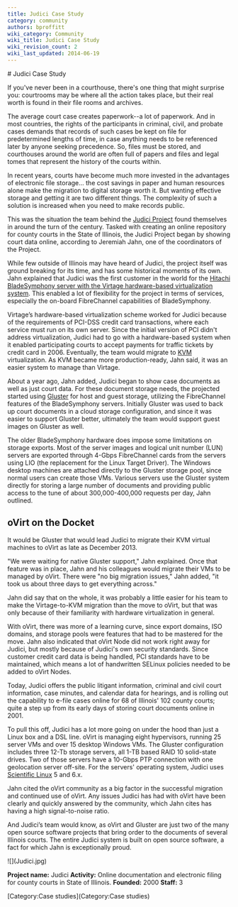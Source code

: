 ```yaml
---
title: Judici Case Study
category: community
authors: bproffitt
wiki_category: Community
wiki_title: Judici Case Study
wiki_revision_count: 2
wiki_last_updated: 2014-06-19
---
```


<div class="row">
<div class="col-md-7 col-md-offset-1 pad-sides">
# Judici Case Study

If you've never been in a courthouse, there's one thing that might surprise you: courtrooms may be where all the action takes place, but their real worth is found in their file rooms and archives.

The average court case creates paperwork--a lot of paperwork. And in most countries, the rights of the participants in criminal, civil, and probate cases demands that records of such cases be kept on file for predetermined lengths of time, in case anything needs to be referenced later by anyone seeking precedence. So, files must be stored, and courthouses around the world are often full of papers and files and legal tomes that represent the history of the courts within.

In recent years, courts have become much more invested in the advantages of electronic file storage... the cost savings in paper and human resources alone make the migration to digital storage worth it. But wanting effective storage and getting it are two different things. The complexity of such a solution is increased when you need to make records public.

This was the situation the team behind the [Judici Project](http://www.judici.com/) found themselves in around the turn of the century. Tasked with creating an online repository for county courts in the State of Illinois, the Judici Project began by showing court data online, according to Jeremiah Jahn, one of the coordinators of the Project.

While few outside of Illinois may have heard of Judici, the project itself was ground breaking for its time, and has some historical moments of its own. Jahn explained that Judici was the first customer in the world for the [Hitachi BladeSymphony server with the Virtage hardware-based virtualization system](http://www.hitachi-america.us/supportingdocs/forbus/ssg/pdfs/Hitachi_Datasheet_Virtage_3D_10-30-08.pdf). This enabled a lot of flexibility for the project in terms of services, especially the on-board FibreChannel capabilities of BladeSymphony.

Virtage’s hardware-based virtualization scheme worked for Judici because of the requirements of PCI-DSS credit card transactions, where each service must run on its own server. Since the initial version of PCI didn't address virtualization, Judici had to go with a hardware-based system when it enabled participating courts to accept payments for traffic tickets by credit card in 2006. Eventually, the team would migrate to [KVM](http://www.linux-kvm.org/page/Main_Page) virtualization. As KVM became more production-ready, Jahn said, it was an easier system to manage than Virtage.

About a year ago, Jahn added, Judici began to show case documents as well as just court data. For these document storage needs, the projected started using [Gluster](http://www.gluster.org/) for host and guest storage, utilizing the FibreChannel features of the BladeSymphony servers. Initially Gluster was used to back up court documents in a cloud storage configuration, and since it was easier to support Gluster better, ultimately the team would support guest images on Gluster as well.

The older BladeSymphony hardware does impose some limitations on storage exports. Most of the server images and logical unit number (LUN) servers are exported through 4-Gbps FibreChannel cards from the servers using LIO (the replacement for the Linux Target Driver). The Windows desktop machines are attached directly to the Gluster storage pool, since normal users can create those VMs. Various servers use the Gluster system directly for storing a large number of documents and providing public access to the tune of about 300,000-400,000 requests per day, Jahn outlined.

## oVirt on the Docket

It would be Gluster that would lead Judici to migrate their KVM virtual machines to oVirt as late as December 2013.

"We were waiting for native Gluster support," Jahn explained. Once that feature was in place, Jahn and his colleagues would migrate their VMs to be managed by oVirt. There were "no big migration issues," Jahn added, "it took us about three days to get everything across."

Jahn did say that on the whole, it was probably a little easier for his team to make the Virtage-to-KVM migration than the move to oVirt, but that was only because of their familiarity with hardware virtualization in general.

With oVirt, there was more of a learning curve, since export domains, ISO domains, and storage pools were features that had to be mastered for the move. Jahn also indicated that oVirt Node did not work right away for Judici, but mostly because of Judici's own security standards. Since customer credit card data is being handled, PCI standards have to be maintained, which means a lot of handwritten SELinux policies needed to be added to oVirt Nodes.

Today, Judici offers the public litigant information, criminal and civil court information, case minutes, and calendar data for hearings, and is rolling out the capability to e-file cases online for 68 of Illinois' 102 county courts; quite a step up from its early days of storing court documents online in 2001.

To pull this off, Judici has a lot more going on under the hood than just a Linux box and a DSL line. oVirt is managing eight hypervisors, running 25 server VMs and over 15 desktop Windows VMs. The Gluster configuration includes three 12-Tb storage servers, all 1-TB based RAID 10 solid-state drives. Two of those servers have a 10-Gbps PTP connection with one geolocation server off-site. For the servers' operating system, Judici uses [Scientific Linux](https://www.scientificlinux.org/) 5 and 6.x.

Jahn cited the oVirt community as a big factor in the successful migration and continued use of oVirt. Any issues Judici has had with oVirt have been clearly and quickly answered by the community, which Jahn cites has having a high signal-to-noise ratio.

And Judici’s team would know, as oVirt and Gluster are just two of the many open source software projects that bring order to the documents of several Illinois courts. The entire Judici system is built on open source software, a fact for which Jahn is exceptionally proud.

</div>
<div class="col-md-4 pad-sides">
<div class="well well-lg">
![](Judici.jpg)

**Project name:** Judici
**Activity:** Online documentation and electronic filing for county courts in State of Illinois.
**Founded:** 2000
**Staff:** 3

</div>
</div>
</div>
<Category:Community> [Category:Case studies](Category:Case studies)
